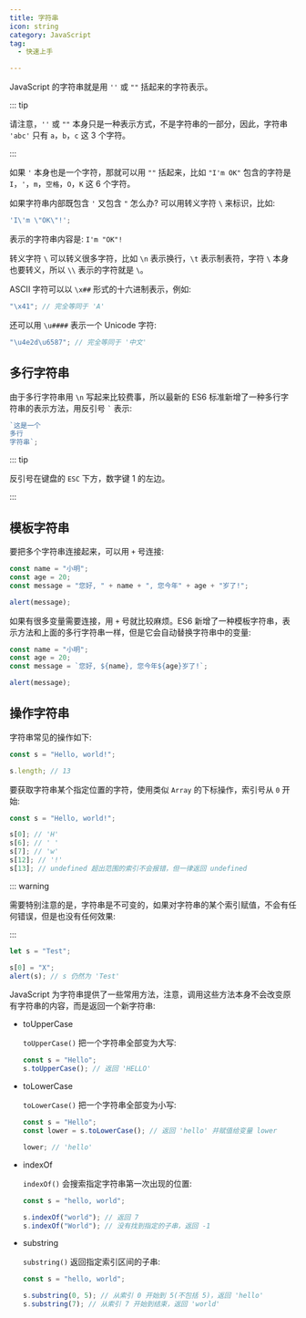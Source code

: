 ```yaml
---
title: 字符串
icon: string
category: JavaScript
tag:
  - 快速上手

---
```


JavaScript 的字符串就是用 `''` 或 `""` 括起来的字符表示。

<!-- more -->

::: tip

请注意，`''` 或 `""` 本身只是一种表示方式，不是字符串的一部分，因此，字符串 `'abc'` 只有 `a`，`b`，`c` 这 3 个字符。

:::

如果 `'` 本身也是一个字符，那就可以用 `""` 括起来，比如 `"I'm OK"` 包含的字符是 `I`，`'`，`m`，`空格`，`O`，`K` 这 6 个字符。

如果字符串内部既包含 `'` 又包含 `"` 怎么办? 可以用转义字符 `\` 来标识，比如:

```js
'I\'m \"OK\"!';
```

表示的字符串内容是: `I'm "OK"!`

转义字符 `\` 可以转义很多字符，比如 `\n` 表示换行，`\t` 表示制表符，字符 `\` 本身也要转义，所以 `\\` 表示的字符就是 `\`。

ASCII 字符可以以 `\x##` 形式的十六进制表示，例如:

```js
"\x41"; // 完全等同于 'A'
```

还可以用 `\u####` 表示一个 Unicode 字符:

```js
"\u4e2d\u6587"; // 完全等同于 '中文'
```

## 多行字符串

由于多行字符串用 `\n` 写起来比较费事，所以最新的 ES6 标准新增了一种多行字符串的表示方法，用反引号 `` ` `` 表示:

```js
`这是一个
多行
字符串`;
```

::: tip

反引号在键盘的 `ESC` 下方，数字键 1 的左边。

:::

## 模板字符串

要把多个字符串连接起来，可以用 `+` 号连接:

```js
const name = "小明";
const age = 20;
const message = "您好, " + name + ", 您今年" + age + "岁了!";

alert(message);
```

如果有很多变量需要连接，用 `+` 号就比较麻烦。ES6 新增了一种模板字符串，表示方法和上面的多行字符串一样，但是它会自动替换字符串中的变量:

```js
const name = "小明";
const age = 20;
const message = `您好, ${name}, 您今年${age}岁了!`;

alert(message);
```

## 操作字符串

字符串常见的操作如下:

```js
const s = "Hello, world!";

s.length; // 13
```

要获取字符串某个指定位置的字符，使用类似 `Array` 的下标操作，索引号从 `0` 开始:

```js
const s = "Hello, world!";

s[0]; // 'H'
s[6]; // ' '
s[7]; // 'w'
s[12]; // '!'
s[13]; // undefined 超出范围的索引不会报错，但一律返回 undefined
```

::: warning

需要特别注意的是，字符串是不可变的，如果对字符串的某个索引赋值，不会有任何错误，但是也没有任何效果:

:::

```js
let s = "Test";

s[0] = "X";
alert(s); // s 仍然为 'Test'
```

JavaScript 为字符串提供了一些常用方法，注意，调用这些方法本身不会改变原有字符串的内容，而是返回一个新字符串:

- toUpperCase

  `toUpperCase()` 把一个字符串全部变为大写:

  ```js
  const s = "Hello";
  s.toUpperCase(); // 返回 'HELLO'
  ```

- toLowerCase

  `toLowerCase()` 把一个字符串全部变为小写:

  ```js
  const s = "Hello";
  const lower = s.toLowerCase(); // 返回 'hello' 并赋值给变量 lower

  lower; // 'hello'
  ```

- indexOf

  `indexOf()` 会搜索指定字符串第一次出现的位置:

  ```js
  const s = "hello, world";

  s.indexOf("world"); // 返回 7
  s.indexOf("World"); // 没有找到指定的子串，返回 -1
  ```

- substring

  `substring()` 返回指定索引区间的子串:

  ```js
  const s = "hello, world";

  s.substring(0, 5); // 从索引 0 开始到 5(不包括 5)，返回 'hello'
  s.substring(7); // 从索引 7 开始到结束，返回 'world'
  ```
